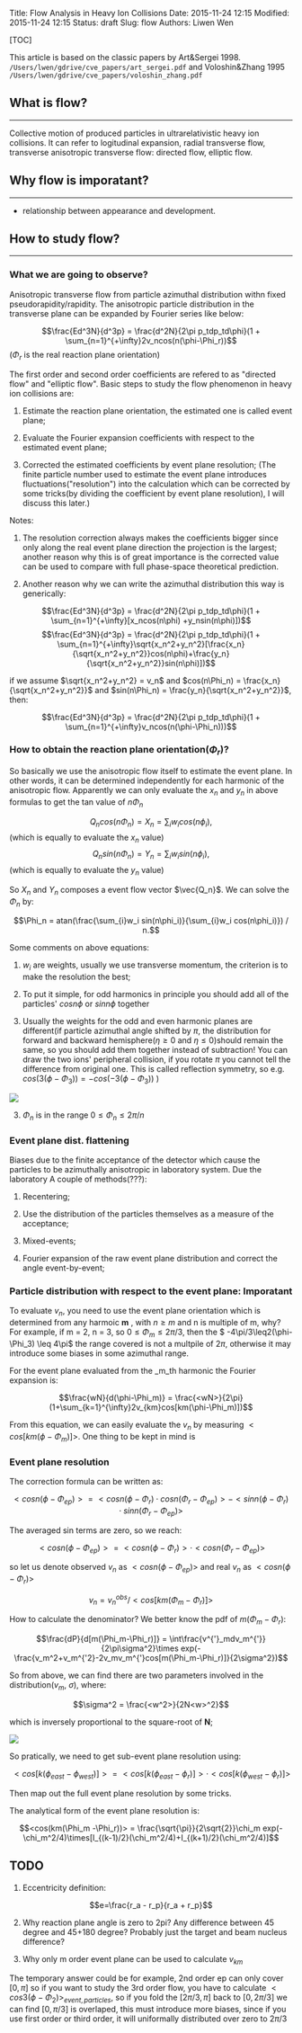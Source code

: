 Title: Flow Analysis in Heavy Ion Collisions
Date: 2015-11-24 12:15
Modified: 2015-11-24 12:15
Status: draft
Slug: flow
Authors: Liwen Wen

[TOC]

This article is based on the classic papers by Art&Sergei 1998. `/Users/lwen/gdrive/cve_papers/art_sergei.pdf` and Voloshin&Zhang 1995 `/Users/lwen/gdrive/cve_papers/voloshin_zhang.pdf`  

## What is flow?
----

Collective motion of produced particles in ultrarelativistic heavy ion collisions. It can refer to logitudinal expansion, radial transverse flow, transverse anisotropic transverse flow: directed flow, elliptic flow.  

## Why flow is imporatant? 
----

* relationship between appearance and development.  

## How to study flow?
----

### What we are going to observe?

Anisotropic transverse flow from particle azimuthal distribution withn fixed pseudorapidity/rapidity. The anisotropic particle distribution in the transverse plane can be expanded by Fourier series like below:

$$\frac{Ed^3N}{d^3p} = \frac{d^2N}{2\pi p_tdp_td\phi}(1 + \sum_{n=1}^{+\infty}2v_ncos(n(\phi-\Phi_r))$$($\Phi_r$ is the real reaction plane orientation)

The first order and second order coefficients are refered to as "directed flow" and "elliptic flow". Basic steps to study the flow phenomenon in heavy ion collisions are:

   1. Estimate the reaction plane orientation, the estimated one is called event plane;

   2. Evaluate the Fourier expansion coefficients with respect to the estimated event plane;

   3. Corrected the estimated coefficients by event plane resolution; (The finite particle number used to estimate the event plane introduces fluctuations("resolution") into the calculation which can be corrected by some tricks(by dividing the coefficient by event plane resolution), I will discuss this later.)

Notes: 

   1. The resolution correction always makes the coefficients bigger since only along the real event plane direction the projection is the largest; another reason why this is of great importance is the corrected value can be used to compare with full phase-space theoretical prediction. 

   2. Another reason why we can write the azimuthal distribution this way is generically:
   
$$\frac{Ed^3N}{d^3p} = \frac{d^2N}{2\pi p_tdp_td\phi}(1 + \sum_{n=1}^{+\infty}[x_ncos(n\phi) +y_nsin(n\phi)])$$
$$\frac{Ed^3N}{d^3p} = \frac{d^2N}{2\pi p_tdp_td\phi}(1 + \sum_{n=1}^{+\infty}\sqrt{x_n^2+y_n^2}[\frac{x_n}{\sqrt{x_n^2+y_n^2}}cos(n\phi)+\frac{y_n}{\sqrt{x_n^2+y_n^2}}sin(n\phi)])$$

if we assume $\sqrt{x_n^2+y_n^2} = v_n$ and $cos(n\Phi_n) = \frac{x_n}{\sqrt{x_n^2+y_n^2}}$ and $sin(n\Phi_n) = \frac{y_n}{\sqrt{x_n^2+y_n^2}}$, then:

$$\frac{Ed^3N}{d^3p} = \frac{d^2N}{2\pi p_tdp_td\phi}(1 + \sum_{n=1}^{+\infty}v_ncos(n(\phi-\Phi_n)))$$
    
### How to obtain the reaction plane orientation($\Phi_r$)?

So basically we use the anisotropic flow itself to estimate the event plane. In other words, it can be determined independently for each harmonic of the anisotropic flow. Apparently we can only evaluate the $x_n$ and $y_n$ in above formulas to get the tan value of $n\Phi_n$

$$Q_n cos(n\Phi_n) = X_n = \sum_{i}w_i cos(n\phi_i),$$(which is equally to evaluate the $x_n$ value)
$$Q_n sin(n\Phi_n) = Y_n = \sum_{i}w_i sin(n\phi_i),$$(which is equally to evaluate the $y_n$ value)

So $X_n$ and $Y_n$ composes a event flow vector $\vec{Q_n}$. We can solve the $\Phi_n$ by:

$$\Phi_n = atan(\frac{\sum_{i}w_i sin(n\phi_i)}{\sum_{i}w_i cos(n\phi_i)}) / n.$$

Some comments on above equations:

   1. $w_i$ are weights, usually we use transverse momentum, the criterion is to make the resolution the best;

   2. To put it simple, for odd harmonics in principle you should add all of the particles' $cosn\phi$ or $sinn\phi$ together
   2. Usually the weights for the odd and even harmonic planes are different(if particle azimuthal angle shifted by $\pi$, the distribution for forward and backward hemisphere($\eta\geq0$ and $\eta\leq0$)should remain the same, so you should add them together instead of subtraction! You can draw the two ions' peripheral collision, if you rotate $\pi$ you cannot tell the difference from original one. This is called reflection symmetry, so e.g. $cos(3(\phi-\Phi_3)) = - cos(-3(\phi-\Phi_3))$ ) 

   ![](http://i.imgur.com/DMXzMEI.png)

   3. $\Phi_n$ is in the range $0\leq\Phi_n\leq2\pi/n$

### Event plane dist. flattening

Biases due to the finite acceptance of the detector which cause the particles to be azimuthally anisotropic in laboratory system. Due the laboratory A couple of methods(???):

   1. Recentering;
    
   2. Use the distribution of the particles themselves as a measure of the acceptance;

   2. Mixed-events;

   3. Fourier expansion of the raw event plane distribution and correct the angle event-by-event;

### Particle distribution with respect to the event plane: Imporatant

To evaluate $v_n$, you need to use the event plane orientation which is determined from any harmoic **m** , with $n\geq m$ and n is multiple of m, why? For example, if m = 2, n = 3, so $0 \leq \Phi_m \leq 2\pi/3$, then the $ -4\pi/3\leq2(\phi-\Phi_3) \leq 4\pi$ the range covered is not a multpile of $2\pi$, otherwise it may introduce some biases in some azimuthal range. 

For the event plane evaluated from the _m_th harmonic the Fourier expansion is:

$$\frac{wN}{d(\phi-\Phi_m)} = \frac{<wN>}{2\pi}(1+\sum_{k=1}^{\infty}2v_{km}cos[km(\phi-\Phi_m)])$$

From this equation, we can easily evaluate the $v_n$ by measuring $<cos[km(\phi-\Phi_m)]>$. One thing to be kept in mind is 

### Event plane resolution

The correction formula can be written as:

$$<cosn(\phi-\Phi_{ep})> = <cosn(\phi-\Phi_r)\cdot cosn(\Phi_r-\Phi_{ep}) > - <sinn(\phi-\Phi_r)\cdot sinn(\Phi_r - \Phi_{ep})> $$ 

The averaged sin terms are zero, so we reach:

$$<cosn(\phi-\Phi_{ep})> = <cosn(\phi-\Phi_r)> \cdot <cosn(\Phi_r-\Phi_{ep})>$$

so let us denote observed $v_n$ as $<cosn(\phi-\Phi_{ep})>$ and real $v_n$ as $<cosn(\phi-\Phi_r)>$

$$v_n = v_n^{obs}/<cos[km(\Phi_m - \Phi_r)]>$$

How to calculate the denominator? We better know the pdf of $m(\Phi_m-\Phi_r)$:

$$\frac{dP}{d[m(\Phi_m-\Phi_r)]} = \int\frac{v^{'}_mdv_m^{'}}{2\pi\sigma^2}\times exp(-\frac{v_m^2+v_m^{'2}-2v_mv_m^{'}cos[m(\Phi_m-\Phi_r)]}{2\sigma^2})$$

So from above, we can find there are two parameters involved in the distribution($v_m$, $\sigma$), where: 

$$\sigma^2 = \frac{<w^2>}{2N<w>^2}$$

which is inversely proportional to the square-root of **N**;

![]({attach}/plots/ep_resolution.png)

So pratically, we need to get sub-event plane resolution using:

$$<cos[k(\phi_{east} - \phi_{west})]> = <cos[k(\phi_{east} - \phi_r)]>\cdot<cos[k(\phi_{west}-\phi_r)]>$$

Then map out the full event plane resolution by some tricks.

The analytical form of the event plane resolution is:

$$<cos(km(\Phi_m -\Phi_r))> = \frac{\sqrt{\pi}}{2\sqrt{2}}\chi_m exp(-\chi_m^2/4)\times[I_{(k-1)/2}(\chi_m^2/4)+I_{(k+1)/2}(\chi_m^2/4)]$$

## TODO
 
1. Eccentricity definition:

$$e=\frac{r_a - r_p}{r_a + r_p}$$

2. Why reaction plane angle is zero to 2pi? Any difference between 45 degree and 45+180 degree? Probably just the target and beam nucleus difference? 

3. Why only m order event plane can be used to calculate $v_{km}$

The temporary answer could be for example, 2nd order ep can only cover $[0, \pi]$ so if you want to study the 3rd order flow, you have to calculate $<cos3(\phi-\Phi_2)>_{event, particles}$, so if you fold the $[2\pi/3, \pi]$ back to $[0, 2\pi/3]$ we can find $[0, \pi/3]$ is overlaped, this must introduce more biases, since if you use first order or third order, it will uniformally distributed over zero to $2\pi/3$ 
